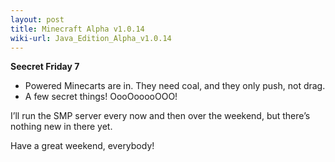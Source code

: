 ```yaml
---
layout: post
title: Minecraft Alpha v1.0.14
wiki-url: Java_Edition_Alpha_v1.0.14
---
```


**Seecret Friday 7**

* Powered Minecarts are in. They need coal, and they only push, not drag.
* A few secret things! OooOooooOOO!

I’ll run the SMP server every now and then over the weekend, but there’s nothing new in there yet.

Have a great weekend, everybody!
